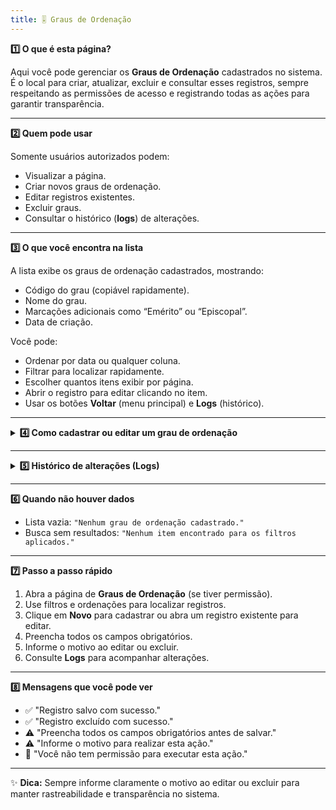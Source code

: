 ```yaml
---
title: 🎚️ Graus de Ordenação
---
```



<summary><strong>1️⃣ O que é esta página?</strong></summary>

Aqui você pode gerenciar os **Graus de Ordenação** cadastrados no sistema.  
É o local para criar, atualizar, excluir e consultar esses registros, sempre respeitando as permissões de acesso e registrando todas as ações para garantir transparência.



---


<summary><strong>2️⃣ Quem pode usar</strong></summary>

Somente usuários autorizados podem:
- Visualizar a página.
- Criar novos graus de ordenação.
- Editar registros existentes.
- Excluir graus.
- Consultar o histórico (**logs**) de alterações.



---


<summary><strong>3️⃣ O que você encontra na lista</strong></summary>

A lista exibe os graus de ordenação cadastrados, mostrando:
- Código do grau (copiável rapidamente).
- Nome do grau.
- Marcações adicionais como “Emérito” ou “Episcopal”.
- Data de criação.

Você pode:
- Ordenar por data ou qualquer coluna.
- Filtrar para localizar rapidamente.
- Escolher quantos itens exibir por página.
- Abrir o registro para editar clicando no item.
- Usar os botões **Voltar** (menu principal) e **Logs** (histórico).



---

<details>
<summary><strong>4️⃣ Como cadastrar ou editar um grau de ordenação</strong></summary>

### **Cadastrar novo grau**
1. Clique em **Novo**.
2. Preencha todos os campos obrigatórios.
3. Salve o registro.

### **Editar grau existente**
1. Abra o registro desejado.
2. Atualize os campos necessários.
3. Informe o motivo da alteração.
4. Salve.

**Campos na edição**
- **Código ID** *(somente leitura, gerado automaticamente)*
- **Grau de Ordenação**
- **Pode receber a classificação de "Emérito"**  
  Indica se membros com este grau podem ser classificados como Eméritos.
- **Pode receber a classificação de "Episcopal"**  
  Indica se membros com este grau podem ser classificados como Episcopais.

### **Abas disponíveis**
- **Funções Vinculadas** *(segue a mesma lógica das seções anteriores)*
- **Observações**

### **Excluir grau**
1. Selecione o registro.
2. Clique em **Excluir**.
3. Informe o motivo.
4. Confirme.

</details>

---

<details>
<summary><strong>5️⃣ Histórico de alterações (Logs)</strong></summary>

Nos logs você encontra:
- Data e hora da ação.
- Usuário que realizou a alteração.
- Tipo de ação (criação, edição, exclusão).
- Motivo informado.

Acesso:
- Na lista, botão **Logs** ao lado do registro.
- No formulário aberto, botão **Logs** no topo.

</details>

---


<summary><strong>6️⃣ Quando não houver dados</strong></summary>

- Lista vazia: `"Nenhum grau de ordenação cadastrado."`
- Busca sem resultados: `"Nenhum item encontrado para os filtros aplicados."`



---


<summary><strong>7️⃣ Passo a passo rápido</strong></summary>

1. Abra a página de **Graus de Ordenação** (se tiver permissão).
2. Use filtros e ordenações para localizar registros.
3. Clique em **Novo** para cadastrar ou abra um registro existente para editar.
4. Preencha todos os campos obrigatórios.
5. Informe o motivo ao editar ou excluir.
6. Consulte **Logs** para acompanhar alterações.



---


<summary><strong>8️⃣ Mensagens que você pode ver</strong></summary>

- ✅ "Registro salvo com sucesso."
- ✅ "Registro excluído com sucesso."
- ⚠️ "Preencha todos os campos obrigatórios antes de salvar."
- ⚠️ "Informe o motivo para realizar esta ação."
- 🚫 "Você não tem permissão para executar esta ação."



---

✨ **Dica:** Sempre informe claramente o motivo ao editar ou excluir para manter rastreabilidade e transparência no sistema.